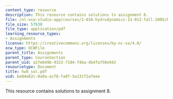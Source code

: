 ```yaml
---
content_type: resource
description: This resource contains solutions to assignment 8.
file: /ol-ocw-studio-app/courses/2-016-hydrodynamics-13-012-fall-2005/be84e62c0a9aacf8fa8f5a131f2a7eee_hw8_sol.pdf
file_size: 57638
file_type: application/pdf
learning_resource_types:
- Assignments
license: https://creativecommons.org/licenses/by-nc-sa/4.0/
ocw_type: OCWFile
parent_title: Assignments
parent_type: CourseSection
parent_uid: a27e649b-9323-7184-f4ba-4b4fa758e942
resourcetype: Document
title: hw8_sol.pdf
uid: be84e62c-0a9a-acf8-fa8f-5a131f2a7eee
---
```

This resource contains solutions to assignment 8.